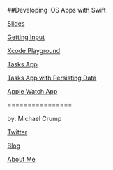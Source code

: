 ##Developing iOS Apps with Swift

[Slides](https://speakerdeck.com/mbcrump/intro-to-swift-for-ios)

[Getting Input](https://github.com/mbcrump/swiftplayground/tree/master/GetInput)

[Xcode Playground](https://github.com/mbcrump/swiftplayground/tree/master/MySwiftPlayground.playground)

[Tasks App](https://github.com/mbcrump/TasksForSwift)

[Tasks App with Persisting Data](https://github.com/mbcrump/TasksForSwiftWithPersistingData)

[Apple Watch App](https://github.com/mbcrump/AppleWatchEmoji)

================

by: Michael Crump 

[Twitter](http://twitter.com/mbcrump)

[Blog](http://michaelcrump.net)

[About Me](http://about.me/mbcrump)